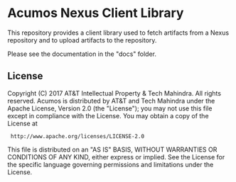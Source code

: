 # Acumos Nexus Client Library

This repository provides a client library used to fetch artifacts from a Nexus
repository and to upload artifacts to the repository.

Please see the documentation in the "docs" folder.

## License

Copyright (C) 2017 AT&T Intellectual Property & Tech Mahindra. All rights reserved.
Acumos is distributed by AT&T and Tech Mahindra under the Apache License, Version 2.0 (the "License");
you may not use this file except in compliance with the License. You may obtain a copy of the License at

     http://www.apache.org/licenses/LICENSE-2.0
This file is distributed on an "AS IS" BASIS, WITHOUT WARRANTIES OR CONDITIONS OF ANY KIND, either
express or implied.  See the License for the specific language governing permissions and limitations
under the License.

